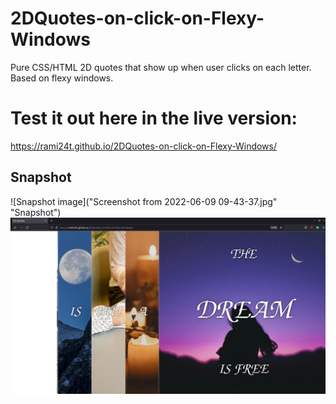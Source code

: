 # 2DQuotes-on-click-on-Flexy-Windows

Pure CSS/HTML 2D quotes that show up when user clicks on each letter. Based on flexy windows.

# Test it out here in the live version:

https://rami24t.github.io/2DQuotes-on-click-on-Flexy-Windows/

## Snapshot

![Snapshot  image]("Screenshot from 2022-06-09 09-43-37.jpg" "Snapshot")
<img title="a title" alt="Alt text" src="/Screenshot from 2022-06-09 09-43-37.jpg">
